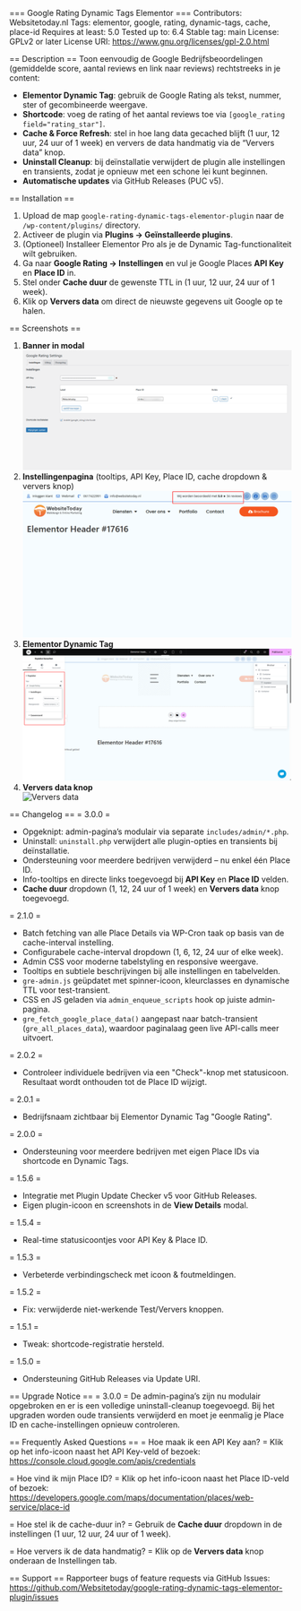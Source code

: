 === Google Rating Dynamic Tags Elementor ===
Contributors: Websitetoday.nl
Tags: elementor, google, rating, dynamic-tags, cache, place-id
Requires at least: 5.0
Tested up to: 6.4
Stable tag: main
License: GPLv2 or later
License URI: https://www.gnu.org/licenses/gpl-2.0.html

== Description ==
Toon eenvoudig de Google Bedrijfsbeoordelingen (gemiddelde score, aantal reviews en link naar reviews) rechtstreeks in je content:

* **Elementor Dynamic Tag**: gebruik de Google Rating als tekst, nummer, ster of gecombineerde weergave.
* **Shortcode**: voeg de rating of het aantal reviews toe via `[google_rating field="rating_star"]`.
* **Cache & Force Refresh**: stel in hoe lang data gecached blijft (1 uur, 12 uur, 24 uur of 1 week) en ververs de data handmatig via de “Ververs data” knop.
* **Uninstall Cleanup**: bij deïnstallatie verwijdert de plugin alle instellingen en transients, zodat je opnieuw met een schone lei kunt beginnen.
* **Automatische updates** via GitHub Releases (PUC v5).

== Installation ==
1. Upload de map `google-rating-dynamic-tags-elementor-plugin` naar de `/wp-content/plugins/` directory.  
2. Activeer de plugin via **Plugins → Geïnstalleerde plugins**.  
3. (Optioneel) Installeer Elementor Pro als je de Dynamic Tag-functionaliteit wilt gebruiken.  
4. Ga naar **Google Rating → Instellingen** en vul je Google Places **API Key** en **Place ID** in.  
5. Stel onder **Cache duur** de gewenste TTL in (1 uur, 12 uur, 24 uur of 1 week).  
6. Klik op **Ververs data** om direct de nieuwste gegevens uit Google op te halen.

== Screenshots ==
1. **Banner in modal**  
   ![Banner](screenshot-1.png)  
2. **Instellingenpagina** (tooltips, API Key, Place ID, cache dropdown & ververs knop)  
   ![Instellingen](screenshot-2.png)  
3. **Elementor Dynamic Tag**  
   ![Elementor Dynamic Tag](screenshot-3.png)  
4. **Ververs data knop**  
   ![Ververs data](screenshot-4.png)  

== Changelog ==
= 3.0.0 =
* Opgeknipt: admin-pagina’s modulair via separate `includes/admin/*.php`.  
* Uninstall: `uninstall.php` verwijdert alle plugin-opties en transients bij deïnstallatie.  
* Ondersteuning voor meerdere bedrijven verwijderd – nu enkel één Place ID.  
* Info-tooltips en directe links toegevoegd bij **API Key** en **Place ID** velden.  
* **Cache duur** dropdown (1, 12, 24 uur of 1 week) en **Ververs data** knop toegevoegd.

= 2.1.0 =
* Batch fetching van alle Place Details via WP-Cron taak op basis van de cache-interval instelling.  
* Configurabele cache-interval dropdown (1, 6, 12, 24 uur of elke week).  
* Admin CSS voor moderne tabelstyling en responsive weergave.  
* Tooltips en subtiele beschrijvingen bij alle instellingen en tabelvelden.  
* `gre-admin.js` geüpdatet met spinner-icoon, kleurclasses en dynamische TTL voor test-transient.  
* CSS en JS geladen via `admin_enqueue_scripts` hook op juiste admin-pagina.  
* `gre_fetch_google_place_data()` aangepast naar batch-transient (`gre_all_places_data`), waardoor paginalaag geen live API-calls meer uitvoert.

= 2.0.2 =
* Controleer individuele bedrijven via een "Check"-knop met statusicoon. Resultaat wordt onthouden tot de Place ID wijzigt.

= 2.0.1 =
* Bedrijfsnaam zichtbaar bij Elementor Dynamic Tag "Google Rating".

= 2.0.0 =
* Ondersteuning voor meerdere bedrijven met eigen Place IDs via shortcode en Dynamic Tags.

= 1.5.6 =
* Integratie met Plugin Update Checker v5 voor GitHub Releases.  
* Eigen plugin-icoon en screenshots in de **View Details** modal.

= 1.5.4 =
* Real-time statusicoontjes voor API Key & Place ID.

= 1.5.3 =
* Verbeterde verbindingscheck met icoon & foutmeldingen.

= 1.5.2 =
* Fix: verwijderde niet-werkende Test/Ververs knoppen.

= 1.5.1 =
* Tweak: shortcode-registratie hersteld.

= 1.5.0 =
* Ondersteuning GitHub Releases via Update URI.

== Upgrade Notice ==
= 3.0.0 =
De admin-pagina’s zijn nu modulair opgebroken en er is een volledige uninstall-cleanup toegevoegd. Bij het upgraden worden oude transients verwijderd en moet je eenmalig je Place ID en cache-instellingen opnieuw controleren.

== Frequently Asked Questions ==
= Hoe maak ik een API Key aan? =
Klik op het info-icoon naast het API Key-veld of bezoek:  
https://console.cloud.google.com/apis/credentials

= Hoe vind ik mijn Place ID? =
Klik op het info-icoon naast het Place ID-veld of bezoek:  
https://developers.google.com/maps/documentation/places/web-service/place-id

= Hoe stel ik de cache-duur in? =
Gebruik de **Cache duur** dropdown in de instellingen (1 uur, 12 uur, 24 uur of 1 week).

= Hoe ververs ik de data handmatig? =
Klik op de **Ververs data** knop onderaan de Instellingen tab.

== Support ==
Rapporteer bugs of feature requests via GitHub Issues:  
https://github.com/Websitetoday/google-rating-dynamic-tags-elementor-plugin/issues
